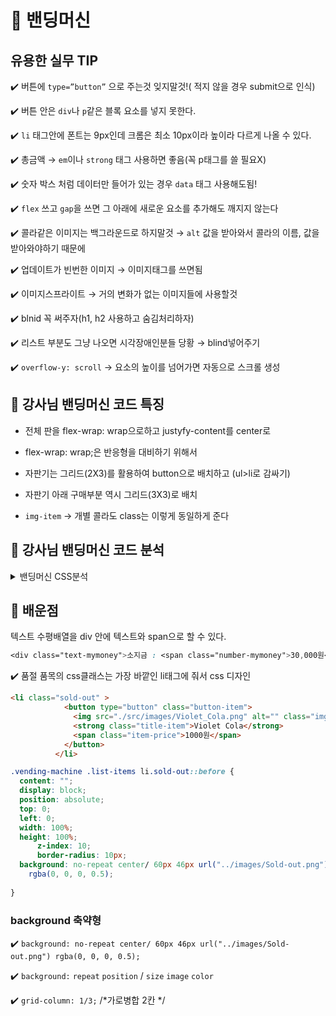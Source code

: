 # 📌 밴딩머신


## 유용한 실무 TIP
✔️ 버튼에 `type=”button”` 으로 주는것 잊지말것!( 적지 않을 경우 submit으로 인식)

✔️ 버튼 안은 `div`나 `p`같은 블록 요소를 넣지 못한다.

✔️ `li` 태그안에 폰트는 9px인데 크롬은 최소 10px이라 높이라 다르게 나올 수 있다.

✔️ 총금액 → `em`이나 `strong` 태그 사용하면 좋음(꼭 p태그를 쓸 필요X)

✔️ 숫자 박스 처럼 데이터만 들어가 있는 경우 `data` 태그 사용해도됨!

✔️ `flex` 쓰고 `gap`을 쓰면 그 아래에 새로운 요소를 추가해도 깨지지 않는다

✔️ 콜라같은 이미지는 백그라운드로 하지말것 → `alt` 값을 받아와서 콜라의 이름, 값을 받아와야하기 때문에

✔️ 업데이트가 빈번한 이미지 → 이미지태그를 쓰면됨

✔️ 이미지스프라이트 → 거의 변화가 없는 이미지들에 사용할것

✔️ blnid 꼭 써주자(h1, h2 사용하고 숨김처리하자)

✔️ 리스트 부분도 그냥 나오면 시각장애인분들 당황 → blind넣어주기

✔️ `overflow-y: scroll` → 요소의 높이를 넘어가면 자동으로 스크롤 생성


## 📌 강사님 밴딩머신 코드 특징

- 전체 판을 flex-wrap: wrap으로하고 justyfy-content를 center로
- flex-wrap: wrap;은 반응형을 대비하기 위해서

- 자판기는 그리드(2X3)를 활용하여 button으로 배치하고 (ul>li로 감싸기)
- 자판기 아래 구매부분 역시 그리드(3X3)로 배치

- `img-item` → 개별 콜라도 class는 이렇게 동일하게 준다


## 📌 강사님 밴딩머신 코드 분석
<details>
<summary>밴딩머신 CSS분석</summary>
<div markdown="1">

```css
@charset "utf-8";

.img-item {
  display: block;
}

body {
  background-color: #eae8fe;
}

#app {
  display: flex;
  flex-wrap: wrap; /* 반응형을 대비 */
  justify-content: center;
  gap: 0 28px; /* 왼쪽과 오른쪽으로 나눈다 */
  padding-top: 248px;
  font-family: "Noto Sans KR", sans-serif;
}

#app .vending-machine,
#app .my-info {
  width: 360px;
  background-color: #fff;
  box-sizing: border-box;
}

#app .tit-app {
  position: absolute;
  top: 0;
  width: 100%;
  max-width: 386px;
  height: 180px;
  background-image: url("../images/Logo_img.png");
  background-repeat: no-repeat;
  background-size: 100%;
  background-position: center;
}

#app .vending-machine {
  padding: 31px 27px 28px;
}

/* ul을 그리드로 3등분한다 */
.vending-machine .list-item {
  display: grid;
  grid-template-columns: 1fr 1fr 1fr;
  gap: 12px;
}

/* 각 아이템 테두리(버튼 바깥에) 추가 */
.vending-machine .list-item li {
  position: relative;
  border-radius: 10px;
  box-shadow: 0px 0px 4px rgba(0, 0, 0, 0.5);
}

/* 콜라 버튼에 active되면 보라색 테두리 생기게 */
.vending-machine .list-item li:active::before {
    content: '';
    display: block;
    position: absolute;
    top: 0;
    left: 0;
    /* right: 0;
    bottom: 0; */
    width: 100%;
    height: 100%;
    border: 3px solid #6327FE;
    border-radius: 10px;
    box-sizing: border-box;
}

/* 가상요소 하나로 보라색 콜라에 품절이미지랑 백그라운드 어둡게 */
.vending-machine .list-item li.sold-out::before {
  content: "";
  display: block;
  position: absolute;
  top: 0;
  left: 0;
  width: 100%;
  height: 100%;
  z-index: 10;
  border-radius: 10px;
  background: no-repeat center/ 60px 46px url("../images/Sold-out.png")
    rgba(0, 0, 0, 0.5);
}

/* IR기법을 활용해서 '품절' 글씨 숨기기 */
.vending-machine .list-item li.sold-out::after {
  content: "품절";
  overflow: hidden;
  position: absolute;
  text-indent: -9999px; /* 내어 쓰기로 글자 보내기 */
  line-height: 0;
  font-size: 1px;
  color: transparent; /*글자 숨기기 */
}

/* 품절 아이템의 커서 없애기 */
.vending-machine .list-item li.sold-out {
  pointer-events: none;
}

/* 버튼에 패딩을 줘서 밴딩머신의 각 아이템 사이 여백주기 */
.vending-machine .btn-item {
  padding: 11px 0 9px;
}

/* 콜라 이미지의 너비설정과 중앙정렬 */
.vending-machine .list-item .img-item {
  width: 36px;
  margin: 0 auto;
}

/* 콜라 이름의 폰트사이즈와 중앙정렬 */
.vending-machine .tit-item {
  display: block; /* strong은 인라인요소이기 때문에 마진과 패딩의 영향을 주기 위해 */
  line-height: 13px;
  font-size: 9px; /* 크롬에서는 폰트를 최소 10px부터 지원해서 9px은 전체 레이아웃 높이에 영향을 줄 수 있다.  */
  margin: 6px 0 7px;
}

.vending-machine .txt-price {
  display: inline-block;
  font-size: 12px;
  padding: 5px 12px;
  background-color: #6327fe;
  border-radius: 50px;
  color: #fff;
}

/*좌측 하단 3개 요소*/
/* (잔액:원), input태그, 하단의 콜라 목록(ul)  */
.cont-buy .info-balance,
.cont-buy .inp-put,
.cont-buy .list-item-staged {
  padding: 7px 10px;
  box-sizing: border-box;
  border-radius: 5px;
}

/*우측 하단 3개 요소 */
.cont-buy .btn-return,
.cont-buy .btn-put,
.cont-buy .btn-get {
  font-size: 13px;
  border-radius: 5px;
  box-shadow: 0px 0px 4px rgba(0, 0, 0, 0.5);
}

/* 좌측하단 3개 요소 + 우측하단 3개 요소 grid설정 */
.vending-machine .cont-buy {
  display: grid;
  grid-template-columns: 1fr 1fr 1fr;
  gap: 12px;
  margin-top: 20px;
}

/* (잔액:원) 부분 가로병합 2칸해서 늘려주기 */
.cont-buy .info-balance {
  grid-column: 1/3;
  font-size: 14px;
  background-color: #eae8fe;
}

/* (:원) 부분 우측 정렬 */
.info-balance .txt-balance {
  float: right;
}

/*input태그 가로병합 2칸해서 늘려주기 */
.cont-buy .inp-put {
  grid-column: 1/3;
  border: 1px solid #bdbdbd;
}

/*획득 버튼 스타일 */
.cont-buy .btn-get {
  font-weight: 700;
  background-color: #6327fe;
  color: #fff;
}

/* 콜라 리스트(이름,이미지,수량이 보이는)집합 박스 */
.cont-buy .list-item-staged {
  grid-column: 1/3; /*가로병합 2칸 */
  height: 106px;
  overflow-y: scroll; /* 해당요소의 높이가 넘어가면 스크롤 형성 */
  border: 1px solid #bdbdbd;
  background-color: #eae8fe;
}

/* 개별 콜라 리스트 */
.list-item-staged li {
  padding: 8px;
  border-radius: 5px;
  background-color: #fff;
  box-sizing: border-box;
}

/* 개별 콜라 리스트의 2번째 부터는 마진탑을 주기 */
.list-item-staged li + li {
  margin-top: 6px;
}

/* 개별 콜라 리스트 내부 콜라 이미지 좌측정렬 */
.list-item-staged .img-item,
.list-item-staged .txt-item {
  float: left;
}

/* 개별 콜라 리스트 내부 콜라 이미지 너비설정 */
.list-item-staged .img-item {
  width: 18px;
}

/* 개별 콜라 리스트의 콜라 이름 */
.list-item-staged .txt-item {
  margin-left: 10px;
  line-height: 33px; /* 텍스트를 세로 중앙 정렬 */
  font-size: 9px;
}

/* 개별 콜라 리스트의 수량 */
.list-item-staged .num-counter {
  display: flex;
  justify-content: center;
  align-items: center; /* flex로 숫자를 네모박스에서 중앙정렬 */
  width: 30px;
  height: 30px;
  border: 1px solid #bdbdbd;
  border-radius: 5px;
  float: right; /* 개별 리스트의 우측으로 정렬 */
}

/* 좌측에 큰 페이지 전체 백그라운드 컬러설정 */
#app .my-info {
  background-color: #eae8fe;
}

/* (소지금:30,000원)적힌 소지금 부분 */
.my-info .cont-mymoney {
  padding: 9px 27px;
  background-color: #fff;
}

/* (소지금:30,000원)적힌 소지금 부분 내부 */
.cont-mymoney .info-mymoney {
  padding: 6px 10px;
  line-height: 20px;
  background-color: #eae8fe;
  border-radius: 5px;
}

/* (30,000원) 부분 우측 정렬 */
.cont-mymoney .txt-mymoney {
  float: right;
  font-weight: 700;
}

/* 획득한 음료 부분 전체 박스 설정 */
.my-info .cont-myitems {
  margin-top: 20px;
  padding: 25px 27px 32px;
  background-color: #fff;
}

/* (획득한 음료) 텍스트 */
.cont-myitems .tit-myitem {
  display: block; /* strong태그의 정렬을 위해서 */
  text-align: center;
  margin-bottom: 13px;
  font-size: 14px;
  font-weight: 700;
}

/* 획득한 콜라 리스트의 전체 집합(스크린) */
.cont-myitems .list-item-staged {
  height: 364px;
  overflow-y: scroll;
  padding: 12px;
  background-color: #eae8fe;
  border: 1px solid #bdbdbd;
  box-sizing: border-box;
  border-radius: 5px;
}

/* (총금액:0원) 부분 */
.cont-myitems .txt-total {
  display: block; /* strong태그의 정렬을 위해서 */
  text-align: right;
  font-size: 12px;
  line-height: 17px;
  margin-top: 10px;
}
```

</div>
</details>

## 📌 배운점

텍스트 수평배열을 div 안에 텍스트와 span으로 할 수 있다.

```css
<div class="text-mymoney">소지금 : <span class="number-mymoney">30,000원</span>
```

✔️ 품절 품목의 css클래스는 가장 바깥인 li태그에 줘서 css 디자인

```html
<li class="sold-out" >
            <button type="button" class="button-item">
              <img src="./src/images/Violet_Cola.png" alt="" class="img-item" />
              <strong class="title-item">Violet Cola</strong>
              <span class="item-price">1000원</span>
            </button>
          </li>
```

```css
.vending-machine .list-items li.sold-out::before {
  content: "";
  display: block;
  position: absolute;
  top: 0;
  left: 0;
  width: 100%;
  height: 100%;
	  z-index: 10;
	  border-radius: 10px;
  background: no-repeat center/ 60px 46px url("../images/Sold-out.png")
    rgba(0, 0, 0, 0.5);
  
}
```

### background 축약형

✔️ `background: no-repeat center/ 60px 46px url("../images/Sold-out.png") rgba(0, 0, 0, 0.5);`

✔️ `background:` `repeat` `position` / `size` `image` `color`

✔️ `grid-column: 1/3;` /*가로병합 2칸 */
